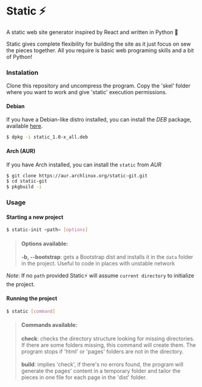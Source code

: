 # Static ⚡
A static web site generator inspired by React and written in Python 🐍

Static gives complete flexibility for building the site as it just focus on sew the pieces together. All you require is basic web programing skills and a bit of Python!

### Instalation
Clone this repository and uncompress the program. Copy the 'skel' folder where you want to work and give 'static' execution permissions.

#### Debian
If you have a Debian-like distro installed, you can install the _DEB_ package, available [here](https://github.com/GearFox98/static/releases).
```bash
$ dpkg -i static_1.0-x_all.deb
```

#### Arch (AUR)
If you have Arch installed, you can install the `static` from _AUR_
```bash
$ git clone https://aur.archlinux.org/static-git.git
$ cd static-git
$ pkgbuild -i
```

### Usage
#### Starting a new project
```bash
$ static-init <path> [options]
```

> #### **Options available:**
> **-b, --bootstrap**: gets a Bootstrap dist and installs it in the `data` folder in the project. Useful to code in places with unstable network

_Note_: If no `path` provided Static⚡ will assume `current directory` to initialize the project.

#### Running the project
```bash
$ static [command]
```

> #### **Commands available:**
> **check**: checks the directory structure looking for missing directories. If there are some folders missing, this command will create them. The program stops if 'html' or 'pages' folders are not in the directory.<br /><br />
> **build**: implies 'check', if there's no errors found, the program will generate the pages' content in a temporary folder and tailor the pieces in one file for each page in the 'dist' folder.
